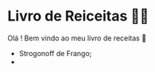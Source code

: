 # Livro de Reiceitas :man_cook:

Olá ! Bem vindo ao meu livro de receitas :wave:

- Strogonoff de Frango;
- 